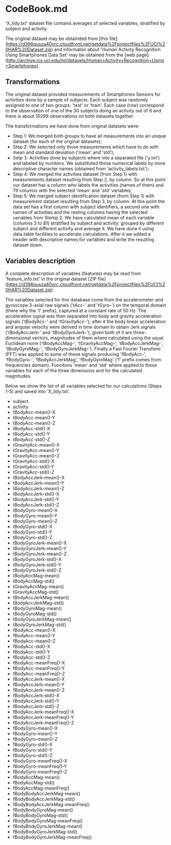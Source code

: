 CodeBook.md
============================================
'X_tidy.txt' dataset file contains averages of selected variables, stratified by subject and activity.

The original dataset may be obtainded from [this file] (https://d396qusza40orc.cloudfront.net/getdata%2Fprojectfiles%2FUCI%20HAR%20Dataset.zip) and informaton about 'Human Activity Recognition Using Smartphones Data Set' may be obtained from the [web page] (http://archive.ics.uci.edu/ml/datasets/Human+Activity+Recognition+Using+Smartphones).

Transformations
--------------------------------------------
The original dataset provided measurements of Smartphones Sensors for activities done by a sample of subjects. Each subject was randomly assigned to one of two groups: 'test' or 'train'. Each case (row) correspond to the observation of one of the 30 subjects doing an activity out of 6 and there is about 10299 observations on both datasets together.

The transformations we have done from original datasets were:

* Step 1: We merged both groups to have all measurements into an unique dataset (for each of the original datasets);
* Step 2: We selected only those measurements which have to do with mean and standard deviation ('mean' and 'std');
* Setp 3: Activities done by subjects where into a separated file ('y.txt') and labeled by numbers. We substituted those numerical labels by more descriptive character names (obtained from 'activity_labels.txt');
* Step 4: We merged the activities dataset (from Step 1) with measurements dataset resulting from Step 2, by column. So at this point our dataset has a column who labels the activities (names of them) and 79 columns with the selected 'mean' and 'std' variables;
* Step 5: We merged subject identification dataset (from Step 1) with measurement dataset resulting from Step 3, by column. At this point the data set has a first column with subject identifiers, a second one with names of activities and the resting columns having the selected variables from Stemp 2. We have calculated mean of each variable (columns 3 to 81) stratified by subject and activity: grouped by different subject and different activity and average it. We have done it using data.table facilities to accelerate calculations. After it we added a header with descriptive names for variables and write the resulting dataset down.

Variables description
--------------------------------------------
A complete description of variables (features) may be read from 'feature_info.txt' in the original dataset [ZIP file] (https://d396qusza40orc.cloudfront.net/getdata%2Fprojectfiles%2FUCI%20HAR%20Dataset.zip).

The variables selected for this database come from the accelerometer and gyroscope 3-axial raw signals ('tAcc-' and 'tGyro-') on the temporal domain (there why the 't' prefix), captured at a constant rate of 50 Hz. The acceleration signal was then separated into body and gravity acceleration signals ('tBodyAcc-' and 'tGravityAcc-'); after it the body linear acceleration and angular velocity were derived in time domain to obtain Jerk signals ('tBodyAccJerk-' and 'tBodyGyroJerk-'), given both of it are three-dimensional vectors, magnitudes of them where calculated using the usual Euclidean norm ('tBodyAccMag-', 'tGravityAccMag-', 'tBodyAccJerkMag-', 'tBodyGyroMag-', 'tBodyGyroJerkMag-'). Finally a Fast Fourier Transfomr (FFT) was applied to some of these signals producing 'fBodyAcc-', 'fBodyGyro-', 'fBodyAccJerkMag', 'fBodyGyroMag' ('f' prefix comes from frequencies domain). Funcitons 'mean' and 'std' where applied to these variables for each of the three dimensions and for the calculated magnitudes.

Below we show the list of all variables selected for our calculations (Steps 1-5) and saved into 'X_tidy.txt'.

* subject
* activity
* tBodyAcc-mean()-X
* tBodyAcc-mean()-Y
* tBodyAcc-mean()-Z
* tBodyAcc-std()-X
* tBodyAcc-std()-Y
* tBodyAcc-std()-Z
* tGravityAcc-mean()-X
* tGravityAcc-mean()-Y
* tGravityAcc-mean()-Z
* tGravityAcc-std()-X
* tGravityAcc-std()-Y
* tGravityAcc-std()-Z
* tBodyAccJerk-mean()-X
* tBodyAccJerk-mean()-Y
* tBodyAccJerk-mean()-Z
* tBodyAccJerk-std()-X
* tBodyAccJerk-std()-Y
* tBodyAccJerk-std()-Z
* tBodyGyro-mean()-X
* tBodyGyro-mean()-Y
* tBodyGyro-mean()-Z
* tBodyGyro-std()-X
* tBodyGyro-std()-Y
* tBodyGyro-std()-Z
* tBodyGyroJerk-mean()-X
* tBodyGyroJerk-mean()-Y
* tBodyGyroJerk-mean()-Z
* tBodyGyroJerk-std()-X
* tBodyGyroJerk-std()-Y
* tBodyGyroJerk-std()-Z
* tBodyAccMag-mean()
* tBodyAccMag-std()
* tGravityAccMag-mean()
* tGravityAccMag-std()
* tBodyAccJerkMag-mean()
* tBodyAccJerkMag-std()
* tBodyGyroMag-mean()
* tBodyGyroMag-std()
* tBodyGyroJerkMag-mean()
* tBodyGyroJerkMag-std()
* fBodyAcc-mean()-X
* fBodyAcc-mean()-Y
* fBodyAcc-mean()-Z
* fBodyAcc-std()-X
* fBodyAcc-std()-Y
* fBodyAcc-std()-Z
* fBodyAcc-meanFreq()-X
* fBodyAcc-meanFreq()-Y
* fBodyAcc-meanFreq()-Z
* fBodyAccJerk-mean()-X
* fBodyAccJerk-mean()-Y
* fBodyAccJerk-mean()-Z
* fBodyAccJerk-std()-X
* fBodyAccJerk-std()-Y
* fBodyAccJerk-std()-Z
* fBodyAccJerk-meanFreq()-X
* fBodyAccJerk-meanFreq()-Y
* fBodyAccJerk-meanFreq()-Z
* fBodyGyro-mean()-X
* fBodyGyro-mean()-Y
* fBodyGyro-mean()-Z
* fBodyGyro-std()-X
* fBodyGyro-std()-Y
* fBodyGyro-std()-Z
* fBodyGyro-meanFreq()-X
* fBodyGyro-meanFreq()-Y
* fBodyGyro-meanFreq()-Z
* fBodyAccMag-mean()
* fBodyAccMag-std()
* fBodyAccMag-meanFreq()
* fBodyBodyAccJerkMag-mean()
* fBodyBodyAccJerkMag-std()
* fBodyBodyAccJerkMag-meanFreq()
* fBodyBodyGyroMag-mean()
* fBodyBodyGyroMag-std()
* fBodyBodyGyroMag-meanFreq()
* fBodyBodyGyroJerkMag-mean()
* fBodyBodyGyroJerkMag-std()
* fBodyBodyGyroJerkMag-meanFreq()

